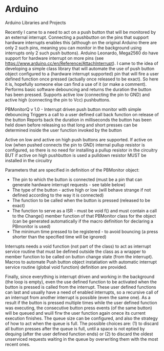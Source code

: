 # Arduino
Arduino Libraries and Projects

Recently I came to a need to act on a push button that will be monitored by an external interrupt. Connecting a pushbutton on the pins that support hardware interrupts enables this (although on the original Arduino there are only 2 such pins, meaning you can monitor in the background using interrupts only 2 such push buttons). Arduino Leonardo, Mega2560 do have support for hardware interrupt on more pins (see https://www.arduino.cc/en/Reference/AttachInterrupt).
I came to the idea of developing a simple class library that will automate the use of push button object configured to a (hardware interrupt supported) pin that will fire a user defined function once pressed (actually once released to be exact). So here it is, hopefully someone else can find a use of it (or make a comment). Performs basic software debouncing and returns the duration the button has been pressed. Supports active low (connecting the pin to GND) and active high (connecting the pin to Vcc)  pushbuttons. 

  PBMonitorQ v 1.0 - Interrupt driven push button monitor with simple debouncing
  Triggers a call to a user defined call back function on release of the button
  Reports back the duration in milliseconds the button has been held down before releasing 
  so that long and short presses can be determined inside the user function invoked by the button

  Active on low and active on high push buttons are supported. If active on low (when pushed connects the pin to GND) 
  internal pullup resistor is configured, so there is no need for installing a pullup resistor in the circuitry
  BUT if active on high pushbutton is used a pulldown resistor MUST be installed in the circuitry

  Parameters that are specified in definition of the PBMonitor object:
  - The pin to which the button is connected (must be a pin that can generate hardware interrupt requests - see table below)
  - The type of the button - active high or low (will behave strange if not defined according to the way it is connected)
  - The function to be called when the button is pressed (released to be exact)
  - The function to serve as a ISR - must be void f() and must contain a call to the Change() member function of that 
    PBMonitor class for the object (can be generated automatically if the macro definition for declaring a PBmonitor is used)
  - The minimum time pressed to be registered - to avoid bouncing (a press shorter than the specified time will be ignored)  
   
Interrupts needs a void function (not part of the class) to act as interrupt service routine that must be defined outside the class as a wrapper to member function to be called on button change state (from the interrupt). Macros to automate Push button object instatiation with automatic interrupt service routine (global void function) definition are provided.  

Finally, since everything is interrupt driven and working in the background (the loop is empty), even the use defined function to be activated when the button is pressed is called from the interrupt. These user defined functions can last and usually have a need of enabled interrupts, so a recursive call of an interrupt from another interrupt is possible (even the same one). As a result if the button is pressed multiple times while the user defined function was executing, the consecutive button press events (of the same button) will be queued and wuill firw the user function again onece its current execution finishes. The queue size can be configured, and also the strategy of how to act when the queue is full. The possible choices are: (1) to discard all button presses after the queue is full, until a space is not eptied by dequing (after the user defined function ends) or (2) to discard the oldest unserviced requests waiting in the queue by overwriting them with the most recent ones.

